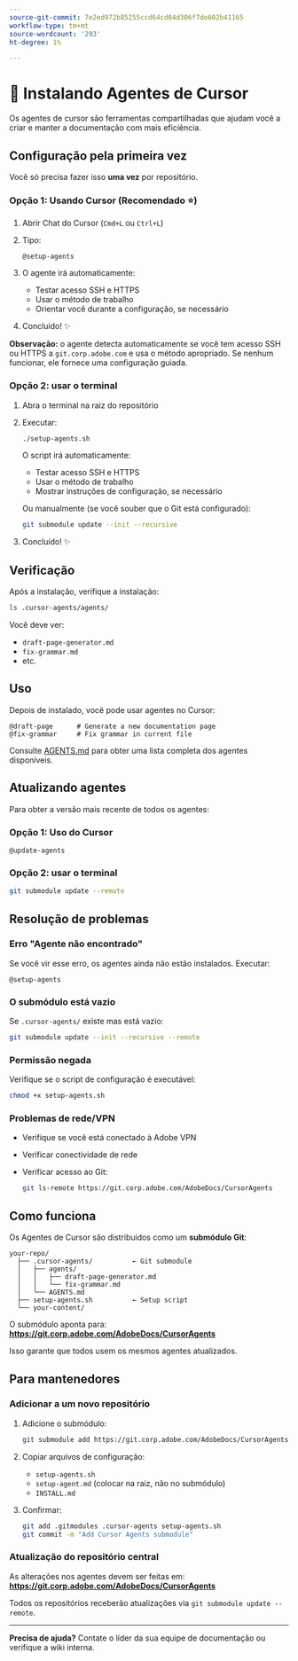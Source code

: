 ```yaml
---
source-git-commit: 7e2ed972b85255ccd64cd04d306f7de602b41165
workflow-type: tm+mt
source-wordcount: '293'
ht-degree: 1%

---
```

# 🚀 Instalando Agentes de Cursor

Os agentes de cursor são ferramentas compartilhadas que ajudam você a criar e manter a documentação com mais eficiência.

## Configuração pela primeira vez

Você só precisa fazer isso **uma vez** por repositório.

### Opção 1: Usando Cursor (Recomendado ⭐)

1. Abrir Chat do Cursor (`Cmd+L` ou `Ctrl+L`)
2. Tipo:

   ```
   @setup-agents
   ```

3. O agente irá automaticamente:
   - Testar acesso SSH e HTTPS
   - Usar o método de trabalho
   - Orientar você durante a configuração, se necessário
4. Concluído! ✨

**Observação:** o agente detecta automaticamente se você tem acesso SSH ou HTTPS a `git.corp.adobe.com` e usa o método apropriado. Se nenhum funcionar, ele fornece uma configuração guiada.

### Opção 2: usar o terminal

1. Abra o terminal na raiz do repositório
2. Executar:

   ```bash
   ./setup-agents.sh
   ```

   O script irá automaticamente:
   - Testar acesso SSH e HTTPS
   - Usar o método de trabalho
   - Mostrar instruções de configuração, se necessário

   Ou manualmente (se você souber que o Git está configurado):

   ```bash
   git submodule update --init --recursive
   ```

3. Concluído! ✨

## Verificação

Após a instalação, verifique a instalação:

```bash
ls .cursor-agents/agents/
```

Você deve ver:
- `draft-page-generator.md`
- `fix-grammar.md`
- etc.

## Uso

Depois de instalado, você pode usar agentes no Cursor:

```
@draft-page      # Generate a new documentation page
@fix-grammar     # Fix grammar in current file
```

Consulte [AGENTS.md](AGENTS.md) para obter uma lista completa dos agentes disponíveis.

## Atualizando agentes

Para obter a versão mais recente de todos os agentes:

### Opção 1: Uso do Cursor

```
@update-agents
```

### Opção 2: usar o terminal

```bash
git submodule update --remote
```

## Resolução de problemas

### Erro &quot;Agente não encontrado&quot;

Se você vir esse erro, os agentes ainda não estão instalados. Executar:

```
@setup-agents
```

### O submódulo está vazio

Se `.cursor-agents/` existe mas está vazio:

```bash
git submodule update --init --recursive --remote
```

### Permissão negada

Verifique se o script de configuração é executável:

```bash
chmod +x setup-agents.sh
```

### Problemas de rede/VPN

- Verifique se você está conectado à Adobe VPN
- Verificar conectividade de rede
- Verificar acesso ao Git:

  ```bash
  git ls-remote https://git.corp.adobe.com/AdobeDocs/CursorAgents
  ```

## Como funciona

Os Agentes de Cursor são distribuídos como um **submódulo Git**:

```
your-repo/
  ├── .cursor-agents/          ← Git submodule
  │   ├── agents/
  │   │   ├── draft-page-generator.md
  │   │   └── fix-grammar.md
  │   └── AGENTS.md
  ├── setup-agents.sh          ← Setup script
  └── your-content/
```

O submódulo aponta para:
**https://git.corp.adobe.com/AdobeDocs/CursorAgents**

Isso garante que todos usem os mesmos agentes atualizados.

## Para mantenedores

### Adicionar a um novo repositório

1. Adicione o submódulo:

   ```bash
   git submodule add https://git.corp.adobe.com/AdobeDocs/CursorAgents.git .cursor-agents
   ```

2. Copiar arquivos de configuração:
   - `setup-agents.sh`
   - `setup-agent.md` (colocar na raiz, não no submódulo)
   - `INSTALL.md`

3. Confirmar:

   ```bash
   git add .gitmodules .cursor-agents setup-agents.sh
   git commit -m "Add Cursor Agents submodule"
   ```

### Atualização do repositório central

As alterações nos agentes devem ser feitas em:
**https://git.corp.adobe.com/AdobeDocs/CursorAgents**

Todos os repositórios receberão atualizações via `git submodule update --remote`.

---

**Precisa de ajuda?** Contate o líder da sua equipe de documentação ou verifique a wiki interna.
